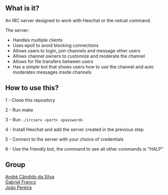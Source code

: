 ## What is it?
An IRC server designed to work with Hexchat or the netcat command.

The server:
- Handles multiple clients
- Uses epoll to avoid blocking connections
- Allows users to login, join channels and message other users
- Allows channel owners to customize and moderate the channel
- Allows for file transfers between users
- Has a simple bot that shows users how to use the channel and auto moderates messages inside channels

## How to use this?
1 - Clone this repository

2 - Run make

3 - Run `./ircserv <port> <password>`

4 - Install Hexchat and add the server created in the previous step

5 - Connect to the server with your choice of credentials

6 - Use the friendly bot, the command to see all other commands is "HALP"

## Group
[André Cândido da Silva](https://github.com/abaiao-r)\
[Gabriel Franco](https://github.com/Zen55er)\
[João Pereira](https://github.com/joao-per)
